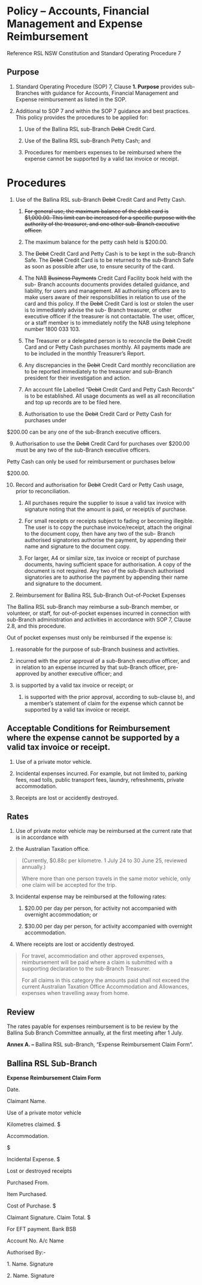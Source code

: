 # Policy – Accounts, Financial Management and Expense Reimbursement

Reference RSL NSW Constitution and Standard Operating Procedure 7

## Purpose

1.  Standard Operating Procedure (SOP) 7, Clause **1. Purpose** provides
    sub- Branches with guidance for Accounts, Financial Management and
    Expense reimbursement as listed in the SOP.

2.  Additional to SOP 7 and within the SOP 7 guidance and best
    practices. This policy provides the procedures to be applied for:

    1)  Use of the Ballina RSL sub-Branch ~~Debit~~ Credit Card.

    2)  Use of the Ballina RSL sub-Branch Petty Cash; and

    3)  Procedures for members expenses to be reimbursed where the
        expense cannot be supported by a valid tax invoice or receipt.

# Procedures

1.  Use of the Ballina RSL sub-Branch ~~Debit~~ Credit Card and Petty
    Cash.

    1)  ~~For general use, the maximum balance of the debit card is
        \$1,000.00. This limit can be increased for a specific purpose
        with the authority of the treasurer, and one other sub-Branch
        executive officer.~~

    2)  The maximum balance for the petty cash held is \$200.00.

    3)  The ~~Debit~~ Credit Card and Petty Cash is to be kept in the
        sub-Branch Safe. The ~~Debit~~ Credit Card is to be returned to
        the sub-Branch Safe as soon as possible after use, to ensure
        security of the card.

    4)  The NAB ~~Business Payments~~ Credit Card Facility book held
        with the sub- Branch accounts documents provides detailed
        guidance, and liability, for users and management. All
        authorising officers are to make users aware of their
        responsibilities in relation to use of the card and this policy.
        If the ~~Debit~~ Credit Card is lost or stolen the user is to
        immediately advise the sub- Branch treasurer, or other executive
        officer if the treasurer is not contactable. The user, officer,
        or a staff member is to immediately notify the NAB using
        telephone number 1800 033 103.

    5)  The Treasurer or a delegated person is to reconcile the
        ~~Debit~~ Credit Card and or Petty Cash purchases monthly. All
        payments made are to be included in the monthly Treasurer’s
        Report.

    6)  Any discrepancies in the ~~Debit~~ Credit Card monthly
        reconciliation are to be reported immediately to the treasurer
        and sub-Branch president for their investigation and action.

    7)  An account file Labelled “~~Debit~~ Credit Card and Petty Cash
        Records” is to be established. All usage documents as well as
        all reconciliation and top up records are to be filed here.

    8)  Authorisation to use the ~~Debit~~ Credit Card or Petty Cash for
        purchases under

\$200.00 can be any one of the sub-Branch executive officers.

9)  Authorisation to use the ~~Debit~~ Credit Card for purchases over
    \$200.00 must be any two of the sub-Branch executive officers.

Petty Cash can only be used for reimbursement or purchases below

\$200.00.

10) Record and authorisation for ~~Debit~~ Credit Card or Petty Cash
    usage, prior to reconciliation.

    1.  All purchases require the supplier to issue a valid tax invoice
        with signature noting that the amount is paid, or receipt/s of
        purchase.

    2.  For small receipts or receipts subject to fading or becoming
        illegible. The user is to copy the purchase invoice/receipt,
        attach the original to the document copy, then have any two of
        the sub- Branch authorised signatories authorise the payment, by
        appending their name and signature to the document copy.

    3.  For larger, A4 or similar size, tax invoice or receipt of
        purchase documents, having sufficient space for authorisation. A
        copy of the document is not required. Any two of the sub-Branch
        authorised signatories are to authorise the payment by appending
        their name and signature to the document.

<!-- -->

2.  Reimbursement for Ballina RSL Sub-Branch Out-of-Pocket Expenses

The Ballina RSL sub-Branch may reimburse a sub-Branch member, or
volunteer, or staff, for out-of-pocket expenses incurred in connection
with sub-Branch administration and activities in accordance with SOP 7,
Clause 2.8, and this procedure.

Out of pocket expenses must only be reimbursed if the expense is:

1)  reasonable for the purpose of sub-Branch business and activities.

2)  incurred with the prior approval of a sub-Branch executive officer,
    and in relation to an expense incurred by that sub-Branch officer,
    pre-approved by another executive officer; and

<!-- -->

3.  is supported by a valid tax invoice or receipt; or

    1)  is supported with the prior approval, according to sub-clause
        b), and a member’s statement of claim for the expense which
        cannot be supported by a valid tax invoice or receipt.

## Acceptable Conditions for Reimbursement where the expense cannot be supported by a valid tax invoice or receipt.

1.  Use of a private motor vehicle.

2.  Incidental expenses incurred. For example, but not limited to,
    parking fees, road tolls, public transport fees, laundry,
    refreshments, private accommodation.

3.  Receipts are lost or accidently destroyed.

## Rates

1.  Use of private motor vehicle may be reimbursed at the current rate
    that is in accordance with

2.  the Australian Taxation office.

> (Currently, \$0.88c per kilometre. 1 July 24 to 30 June 25, reviewed
> annually.)
>
> Where more than one person travels in the same motor vehicle, only one
> claim will be accepted for the trip.

3.  Incidental expense may be reimbursed at the following rates:

    1)  \$20.00 per day per person, for activity not accompanied with
        overnight accommodation; or

    2)  \$30.00 per day per person, for activity accompanied with
        overnight accommodation.

4.  Where receipts are lost or accidently destroyed.

> For travel, accommodation and other approved expenses, reimbursement
> will be paid where a claim is submitted with a supporting declaration
> to the sub-Branch Treasurer.
>
> For all claims in this category the amounts paid shall not exceed the
> current Australian Taxation Office Accommodation and Allowances,
> expenses when travelling away from home.

## Review

The rates payable for expenses reimbursement is to be review by the
Ballina Sub Branch Committee annually, at the first meeting after 1
July.

**Annex A. –** Ballina RSL sub-Branch, “Expense Reimbursement Claim
Form”.

## Ballina RSL Sub-Branch

**Expense Reimbursement Claim Form**

Date.

Claimant Name.

Use of a private motor vehicle

Kilometres claimed. \$

Accommodation.

\$

Incidental Expense. \$

Lost or destroyed receipts

Purchased From.

Item Purchased.

Cost of Purchase. \$

Claimant Signature. Claim Total. \$

For EFT payment. Bank BSB

Account No. A/c Name

Authorised By:-

1\. Name. Signature

2\. Name. Signature
